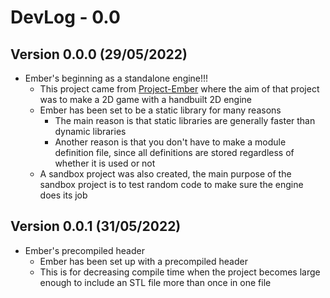 # DevLog - 0.0

## Version 0.0.0 (29/05/2022)
- Ember's beginning as a standalone engine!!!
    - This project came from [Project-Ember](https://github.com/RottenThunder/Project-Ember) where the aim of that project was to make a 2D game with a handbuilt 2D engine
    - Ember has been set to be a static library for many reasons
        - The main reason is that static libraries are generally faster than dynamic libraries
        - Another reason is that you don't have to make a module definition file, since all definitions are stored regardless of whether it is used or not
    - A sandbox project was also created, the main purpose of the sandbox project is to test random code to make sure the engine does its job

## Version 0.0.1 (31/05/2022)
- Ember's precompiled header
    - Ember has been set up with a precompiled header
    - This is for decreasing compile time when the project becomes large enough to include an STL file more than once in one file